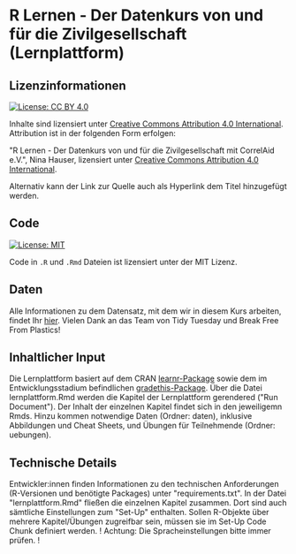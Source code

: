 # R Lernen - Der Datenkurs von und für die Zivilgesellschaft (Lernplattform)

## Lizenzinformationen

[![License: CC BY 4.0](https://img.shields.io/badge/License-CC%20BY%204.0-lightgrey.svg)](https://creativecommons.org/licenses/by/4.0/deed.de)

Inhalte sind lizensiert unter [Creative Commons Attribution 4.0 International](https://creativecommons.org/licenses/by/4.0/legalcode.de). Attribution ist in der folgenden Form erfolgen:

"R Lernen - Der Datenkurs von und für die Zivilgesellschaft mit CorrelAid e.V.", Nina Hauser, lizensiert unter [Creative Commons Attribution 4.0 International](https://creativecommons.org/licenses/by/4.0/legalcode.de).

Alternativ kann der Link zur Quelle auch als Hyperlink dem Titel hinzugefügt werden.

## Code
[![License: MIT](https://img.shields.io/badge/License-MIT-yellow.svg)](https://opensource.org/licenses/MIT)

Code in `.R` und `.Rmd` Dateien ist lizensiert unter der MIT Lizenz.

## Daten
Alle Informationen zu dem Datensatz, mit dem wir in diesem Kurs arbeiten, findet Ihr [hier](https://github.com/rfordatascience/tidytuesday/tree/master/data/2021/2021-01-26). Vielen Dank an das Team von Tidy Tuesday und Break Free From Plastics!

## Inhaltlicher Input
Die Lernplattform basiert auf dem CRAN [learnr-Package](https://cran.r-project.org/web/packages/learnr/learnr.pdf) sowie dem im Entwicklungsstadium befindlichen [gradethis-Package](https://github.com/rstudio/gradethis). Über die Datei lernplattform.Rmd werden die Kapitel der Lernplattform gerendered ("Run Document"). Der Inhalt der einzelnen Kapitel findet sich in den jeweiligemn Rmds. Hinzu kommen notwendige Daten (Ordner: daten), inklusive Abbildungen und Cheat Sheets, und Übungen für Teilnehmende (Ordner: uebungen). 

## Technische Details
Entwickler:innen finden Informationen zu den technischen Anforderungen (R-Versionen und benötigte Packages) unter "requirements.txt". In der Datei "lernplattform.Rmd" fließen die einzelnen Kapitel zusammen. Dort sind auch sämtliche Einstellungen zum "Set-Up" enthalten. Sollen R-Objekte über mehrere Kapitel/Übungen zugreifbar sein, müssen sie im Set-Up Code Chunk definiert werden.
! Achtung: Die Spracheinstellungen bitte immer prüfen. !
